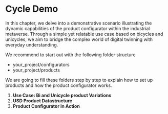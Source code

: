 # Cycle Demo

In this chapter, we delve into a demonstrative scenario illustrating the dynamic capabilities of the product configurator within the industrial metaverse. Through a simple yet relatable use case based on bicycles and unicycles, we aim to bridge the complex world of digital twinning with everyday understanding.

We recommend to start out with the following folder structure

- your_project/configurators
- your_project/products

We are going to fill these folders step by step to explain how to set up products and how the product configurator works.

1. **Use Case: Bi and Unicycle product Variations**
2. **USD Product Datastructure**
3. **Product Configurator in Action**




